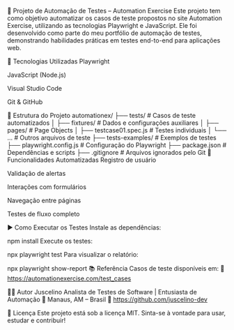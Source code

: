 🧪 Projeto de Automação de Testes – Automation Exercise
Este projeto tem como objetivo automatizar os casos de teste propostos no site Automation Exercise, utilizando as tecnologias Playwright e JavaScript. Ele foi desenvolvido como parte do meu portfólio de automação de testes, demonstrando habilidades práticas em testes end-to-end para aplicações web.

🚀 Tecnologias Utilizadas
Playwright

JavaScript (Node.js)

Visual Studio Code

Git & GitHub

📁 Estrutura do Projeto
automationex/
├── tests/                  # Casos de teste automatizados
│   ├── fixtures/           # Dados e configurações auxiliares
│   ├── pages/              # Page Objects
│   ├── testcase01.spec.js  # Testes individuais
│   └── ...                 # Outros arquivos de teste
├── tests-examples/         # Exemplos de testes
├── playwright.config.js    # Configuração do Playwright
├── package.json            # Dependências e scripts
├── .gitignore              # Arquivos ignorados pelo Git
📌 Funcionalidades Automatizadas
Registro de usuário

Validação de alertas

Interações com formulários

Navegação entre páginas

Testes de fluxo completo

▶️ Como Executar os Testes
Instale as dependências:

npm install
Execute os testes:

npx playwright test
Para visualizar o relatório:

npx playwright show-report
📚 Referência
Casos de teste disponíveis em: 🔗 https://automationexercise.com/test_cases

👨‍💻 Autor
Juscelino Analista de Testes de Software | Entusiasta de Automação 📍 Manaus, AM – Brasil 🔗 https://github.com/juscelino-dev

📄 Licença
Este projeto está sob a licença MIT. Sinta-se à vontade para usar, estudar e contribuir!
